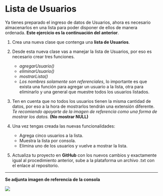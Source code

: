 # Lista de Usuarios

Ya tienes preparado el ingreso de datos de Usuarios, ahora es necesario almacenarlos en una lista para poder disponer de ellos de manera ordenada. __Este ejercicio es la continuación del anterior__.

1. Crea una nueva clase que contenga una __lista de Usuarios__.

2. Desde esta nueva clase vas a manejar la lista de Usuarios, por eso es necesario crear tres funciones.
    - _agregarUsuario()_
    - _eliminarUsuario()_
    - _mostrarLista()_
    - _Los nombres solamente son referenciales_, lo importante es que exista una función para agregar un usuario a la lista, otra para eliminarlo y una general que muestre todos los usuarios listados.

3. Ten en cuenta que no todos los usuarios tienen la misma cantidad de datos, por eso a la hora de mostrarlos tendrán una extensión diferente. _Te recomiendo apoyarte de la imagen de referencia como una forma de mostrar los datos._ __(No mostrar NULL)__

4. Una vez tengas creada las nuevas funcionalidades:
    - Agrega cinco usuarios a la lista.
    - Muestra la lista por consola.
    - Elimina uno de los usuarios y vuelve a mostrar la lista.

5. Actualiza tu proyecto en __GitHub__ con los nuevos cambios y exactamente igual al procedimiento anterior, sube a la plataforma un archivo .txt con el enlace al repositorio.

----------
__Se adjunta imagen de referencia de la consola__

![](https://i.imgur.com/Tz5IReJ.png)